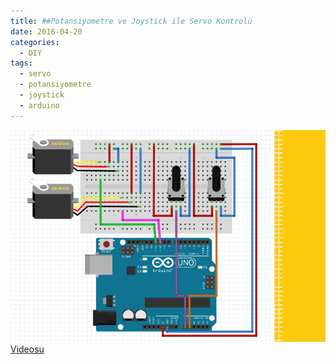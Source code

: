 ```yaml
---
title: ##Potansiyometre ve Joystick ile Servo Kontrolü
date: 2016-04-20
categories:
  - DIY
tags:
  - servo
  - potansiyometre
  - joystick
  - arduino
--- 
```


![](images/ikiservokontrol.png)
[Videosu](https://www.youtube.com/watch?v=VKOtaBuuEzk)

